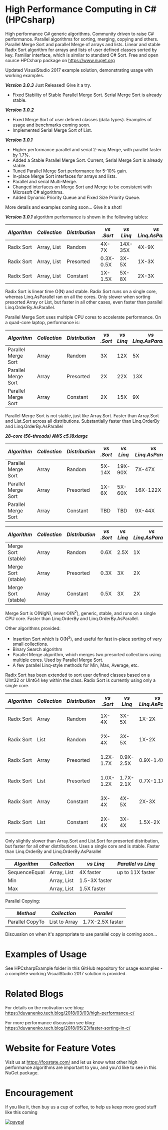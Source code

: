 # High Performance Computing in C# (HPCsharp)

High performance C# generic algorithms. Community driven to raise C# performance.
Parallel algorithms for sorting, merging, copying and others. Parallel Merge Sort and parallel Merge of arrays and lists.
Linear and stable Radix Sort algorithm for arrays and lists of user defined classes sorted by key. Familiar interface, which
is similar to standard C# Sort. Free and open source HPCsharp package on https://www.nuget.org

Updated VisualStudio 2017 example solution, demonstrating usage with working examples.

**_Version 3.0.3_** Just Released! Give it a try.

- Fixed Stability of Stable Parallel Merge Sort. Serial Merge Sort is already stable.

**_Version 3.0.2_**

- Fixed Merge Sort of user defined classes (data types). Examples of usage and benchmarks coming soon.
- Implemented Serial Merge Sort of List.

**_Version 3.0.1_**

- Higher performance parallel and serial 2-way Merge, with parallel faster by 1.7%.
- Added a Stable Parallel Merge Sort. Current, Serial Merge Sort is already stable.
- Tuned Parallel Merge Sort performance for 5-10% gain.
- In-place Merge Sort interfaces for arrays and lists.
- Parallel and serial Multi-Merge.
- Changed interfaces on Merge Sort and Merge to be consistent with Microsoft C# algorithms.
- Added Dynamic Priority Queue and Fixed Size Priority Queue.

More details and examples coming soon... Give it a shot!

**_Version 3.0.1_** algorithm performance is shown in the following tables:

*Algorithm*|*Collection*|*Distribution*|*vs .Sort*|*vs Linq*|*vs Linq.AsParallel*|*MegaInts/sec*|*Data Type*
--- | --- | --- | --- | --- | --- | --- | ---
Radix Sort|Array, List|Random|4X-7X|14X-35X|4X-9X|93, 75|UInt32
Radix Sort|Array, List|Presorted|0.3X-0.5X|3X-5X|1X-3X||UInt32
Radix Sort|Array, List|Constant|1X-1.5X|5X-8X|2X-3X||UInt32

Radix Sort is linear time O(N) and stable. Radix Sort runs on a single core, whereas Linq.AsParallel ran on all the cores.
Only slower when sorting presorted Array or List, but faster in all other cases, even faster than parallel Linq.OrderBy.AsParallel.

Parallel Merge Sort uses multiple CPU cores to accelerate performance. On a quad-core laptop, performance is:

*Algorithm*|*Collection*|*Distribution*|*vs .Sort*|*vs Linq*|*vs Linq.AsParallel*|*Description*
--- | --- | --- | --- | --- | --- | ---
Parallel Merge Sort|Array|Random|3X|12X|5X|25 MegaInt32s/sec
Parallel Merge Sort|Array|Presorted|2X|22X|13X|110 MegaInt32s/sec
Parallel Merge Sort|Array|Constant|2X|15X|9X|74 MegaInt32s/sec

Parallel Merge Sort is not stable, just like Array.Sort. Faster than Array.Sort and List.Sort across all distributions.
Substantially faster than Linq.OrderBy and Linq.OrderBy.AsParallel

**_28-core (56-threads) AWS c5.18xlarge_**

*Algorithm*|*Collection*|*Distribution*|*vs .Sort*|*vs Linq*|*vs Linq.AsParallel*|*Description*
--- | --- | --- | --- | --- | --- | ---
Parallel Merge Sort|Array|Random|5X-14X|19X-90X|7X-47X|
Parallel Merge Sort|Array|Presorted|1X-6X|5X-60X|16X-122X|
Parallel Merge Sort|Array|Constant|TBD|TBD|9X-44X|

*Algorithm*|*Collection*|*Distribution*|*vs .Sort*|*vs Linq*|*vs Linq.AsParallel*|*Description*
--- | --- | --- | --- | --- | --- | ---
Merge Sort (stable)|Array|Random|0.6X|2.5X|1X|5 MegaInt32s/sec
Merge Sort (stable)|Array|Presorted|0.3X|3X|2X|17 MegaInt32s/sec
Merge Sort (stable)|Array|Constant|0.5X|3X|2X|15 MegaInt32s/sec

Merge Sort is O(NlgN), never O(N<sup>2</sup>), generic, stable, and runs on a single CPU core. Faster than Linq.OrderBy and Linq.OrderBy.AsParallel.

Other algorithms provided:
- Insertion Sort which is O(N<sup>2</sup>), and useful for fast in-place sorting of very small collections.
- Binary Search algorithm
- Parallel Merge algorithm, which merges two presorted collections using multiple cores. Used by Parallel Merge Sort.
- A few parallel Linq-style methods for Min, Max, Average, etc.

Radix Sort has been extended to sort user defined classes based on a UInt32 or UInt64 key within the class. Radix Sort is currently using only a single core.

*Algorithm*|*Collection*|*Distribution*|*vs .Sort*|*vs Linq*|*vs Linq.AsParallel*|*Description*
--- | --- | --- | --- | --- | --- | ---
Radix Sort|Array|Random|1X-4X|3X-5X|1X-2X|User defined class
Radix Sort|List|Random|2X-4X|3X-5X|1X-2X|User defined class
Radix Sort|Array|Presorted|1.2X-1.7X|0.9X-2.5X|0.9X-1.4X|User defined class
Radix Sort|List|Presorted|1.0X-1.2X|1.7X-2.1X|0.7X-1.1X|User defined class
Radix Sort|Array|Constant|3X-4X|4X-5X|2X-3X|User defined class
Radix Sort|List|Constant|2X-4X|3X-4X|1.5X-2X|User defined class

Only slightly slower than Array.Sort and List.Sort for presorted distribution, but faster for all other distributions. Uses a single core and is stable.
Faster than Linq.OrderBy and Linq.OrderBy.AsParallel

*Algorithm*|*Collection*|*vs Linq*|*Parallel vs Linq*
--- | --- | --- | ---
SequenceEqual|Array, List|4X faster|up to 11X faster
Min|Array, List|1.5-3X faster
Max|Array, List|1.5X faster

Parallel Copying:

*Method*|*Collection*|*Parallel*
--- | --- | ---
Parallel CopyTo|List to Array|1.7X-2.5X faster

Discussion on when it's appropriate to use parallel copy is coming soon...

# Examples of Usage
See HPCsharpExample folder in this GitHub repository for usage examples - a complete working VisualStudio 2017 solution is provided.

# Related Blogs
For details on the motivation see blog:
https://duvanenko.tech.blog/2018/03/03/high-performance-c/

For more performance discussion see blog:
https://duvanenko.tech.blog/2018/05/23/faster-sorting-in-c/

# Website for Feature Votes
Visit us at https://foostate.com/ and let us know what other high performance algorithms are important to you, and you'd like to see in this NuGet package.

# Encouragement
If you like it, then buy us a cup of coffee, to help us keep more good stuff like this coming

[![paypal](https://www.paypalobjects.com/en_US/i/btn/btn_donateCC_LG.gif)](https://www.paypal.com/cgi-bin/webscr?cmd=_s-xclick&hosted_button_id=LDD8L7UPAC7QL)
